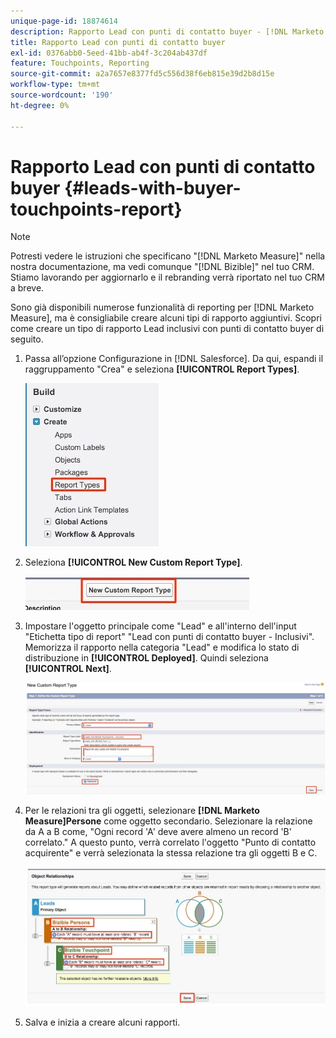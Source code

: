 ```yaml
---
unique-page-id: 18874614
description: Rapporto Lead con punti di contatto buyer - [!DNL Marketo Measure] - Documentazione del prodotto
title: Rapporto Lead con punti di contatto buyer
exl-id: 0376abb0-5eed-41bb-ab4f-3c204ab437df
feature: Touchpoints, Reporting
source-git-commit: a2a7657e8377fd5c556d38f6eb815e39d2b8d15e
workflow-type: tm+mt
source-wordcount: '190'
ht-degree: 0%

---
```


# Rapporto Lead con punti di contatto buyer {#leads-with-buyer-touchpoints-report}

>[!NOTE]
>
>Potresti vedere le istruzioni che specificano &quot;[!DNL Marketo Measure]&quot; nella nostra documentazione, ma vedi comunque &quot;[!DNL Bizible]&quot; nel tuo CRM. Stiamo lavorando per aggiornarlo e il rebranding verrà riportato nel tuo CRM a breve.

Sono già disponibili numerose funzionalità di reporting per [!DNL Marketo Measure], ma è consigliabile creare alcuni tipi di rapporto aggiuntivi. Scopri come creare un tipo di rapporto Lead inclusivi con punti di contatto buyer di seguito.

1. Passa all’opzione Configurazione in [!DNL Salesforce]. Da qui, espandi il raggruppamento &quot;Crea&quot; e seleziona **[!UICONTROL Report Types]**.

   ![](assets/1.jpg)

1. Seleziona **[!UICONTROL New Custom Report Type]**.

   ![](assets/2.jpg)

1. Impostare l&#39;oggetto principale come &quot;Lead&quot; e all&#39;interno dell&#39;input &quot;Etichetta tipo di report&quot; &quot;Lead con punti di contatto buyer - Inclusivi&quot;. Memorizza il rapporto nella categoria &quot;Lead&quot; e modifica lo stato di distribuzione in **[!UICONTROL Deployed]**. Quindi seleziona **[!UICONTROL Next]**.

   ![](assets/3.jpg)

1. Per le relazioni tra gli oggetti, selezionare **[!DNL Marketo Measure]Persone** come oggetto secondario. Selezionare la relazione da A a B come, &quot;Ogni record &#39;A&#39; deve avere almeno un record &#39;B&#39; correlato.&quot; A questo punto, verrà correlato l&#39;oggetto &quot;Punto di contatto acquirente&quot; e verrà selezionata la stessa relazione tra gli oggetti B e C.

   ![](assets/4.jpg)

1. Salva e inizia a creare alcuni rapporti.
